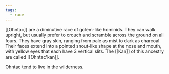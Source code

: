 ```yaml
---
tags:
  - race
---
```

[[Ohntac]] are a diminutive race of golem-like hominids. They can walk upright, but usually prefer to crouch and scramble across the ground on all fours. They have gray skin, ranging from pale as mist to dark as charcoal. Their faces extend into a pointed snout-like shape at the nose and mouth, with yellow eyes that each have 3 vertical slits. The [[Kan]] of this ancestry are called [[Ohntac'kan]].

Ohntac tend to live in the wilderness. 

